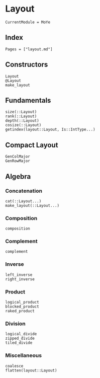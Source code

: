# Layout 

```@meta
CurrentModule = MoYe
```
## Index

```@index
Pages = ["layout.md"]
```

## Constructors
```@docs
Layout
@Layout
make_layout
```

## Fundamentals

```@docs
size(::Layout)
rank(::Layout)
depth(::Layout)
cosize(::Layout)
getindex(layout::Layout, Is::IntType...)
```
## Compact Layout

```@docs
GenColMajor
GenRowMajor
```
## Algebra

### Concatenation 
```@docs
cat(::Layout...)
make_layout(::Layout...)
```
### Composition
```@docs
composition
```
### Complement
```@docs
complement
```
### Inverse
```@docs
left_inverse
right_inverse
```
### Product
```@docs
logical_product
blocked_product
raked_product
```
### Division 
```@docs
logical_divide
zipped_divide
tiled_divide
```

### Miscellaneous
```@docs
coalesce
flatten(layout::Layout)
```